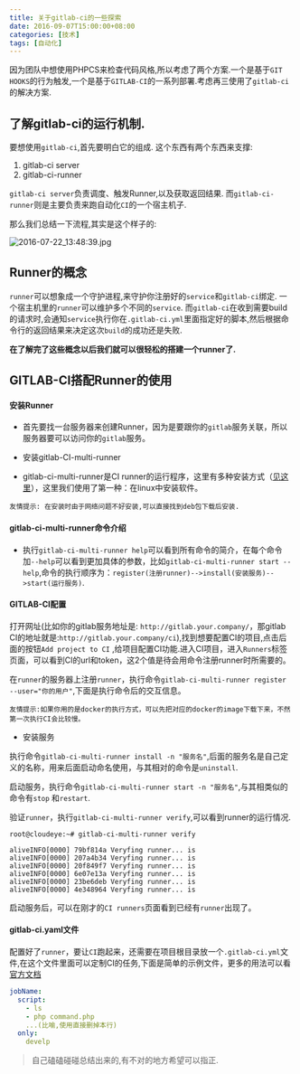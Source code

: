 ```yaml
---
title: 关于gitlab-ci的一些探索
date: 2016-09-07T15:00:00+08:00
categories: [技术]
tags: [自动化]
---
```


因为团队中想使用PHPCS来检查代码风格,所以考虑了两个方案.一个是基于``GIT HOOKS``的行为触发,一个是基于``GITLAB-CI``的一系列部署.考虑再三使用了``gitlab-ci``的解决方案.

<!--more-->

## 了解gitlab-ci的运行机制.

要想使用``gitlab-ci``,首先要明白它的组成. 这个东西有两个东西来支撑:

1. gitlab-ci server
2. gitlab-ci-runner

``gitlab-ci server``负责调度、触发Runner,以及获取返回结果. 而``gitlab-ci-runner``则是主要负责来跑自动化``CI``的一个宿主机子.

那么我们总结一下流程,其实是这个样子的:

![2016-07-22_13:48:39.jpg](https://static.zhire.de/2019-05-03-140450.jpg)

## Runner的概念

``runner``可以想象成一个守护进程,来守护你注册好的``service``和``gitlab-ci``绑定. 一个宿主机里的``runner``可以维护多个不同的``service``. 而``gitlab-ci``在收到需要build的请求时,会通知``service``执行你在``.gitlab-ci.yml``里面指定好的脚本,然后根据命令行的返回结果来决定这次``build``的成功还是失败.

**在了解完了这些概念以后我们就可以很轻松的搭建一个runner了.**

## GITLAB-CI搭配Runner的使用

#### 安装Runner

- 首先要找一台服务器来创建Runner，因为是要跟你的``gitlab``服务关联，所以服务器要可以访问你的``gitlab``服务。

- 安装gitlab-CI-multi-runner

- gitlab-ci-multi-runner是CI runner的运行程序，这里有多种安装方式（[见这里](https://gitlab.com/gitlab-org/gitlab-ci-multi-runner#installation/)），这里我们使用了第一种：在linux中安装软件。

```
友情提示: 在安装时由于网络问题不好安装,可以直接找到deb包下载后安装.
```

#### gitlab-ci-multi-runner命令介绍

- 执行``gitlab-ci-multi-runner help``可以看到所有命令的简介，在每个命令加``--help``可以看到更加具体的参数，比如``gitlab-ci-multi-runner start --help``,命令的执行顺序为：``register(注册runner)-->install(安装服务)-->start(运行服务)``.

#### GITLAB-CI配置

打开网址(比如你的gitlab服务地址是: ``http://gitlab.your.company/``，那gitlab CI的地址就是:``http://gitlab.your.company/ci``),找到想要配置CI的项目,点击后面的按钮``Add project to CI``
,给项目配置CI功能.进入CI项目，进入``Runners``标签页面，可以看到CI的url和token，这2个值是待会用命令注册runner时所需要的。

在``runner``的服务器上注册``runner``，执行命令``gitlab-ci-multi-runner register --user="你的用户"``,下面是执行命令后的交互信息。

```
友情提示:如果你用的是docker的执行方式，可以先把对应的docker的image下载下来，不然第一次执行CI会比较慢。
```

- 安装服务

执行命令``gitlab-ci-multi-runner install -n "服务名"``,后面的服务名是自己定义的名称，用来后面启动命名使用，与其相对的命令是``uninstall``.

启动服务，执行命令``gitlab-ci-multi-runner start -n "服务名"``,与其相类似的命令有``stop``
和``restart``.

验证``runner``，执行``gitlab-ci-multi-runner verify``,可以看到runner的运行情况.

```
root@cloudeye:~# gitlab-ci-multi-runner verify

aliveINFO[0000] 79bf814a Veryfing runner... is
aliveINFO[0000] 207a4b34 Veryfing runner... is
aliveINFO[0000] 20f849f7 Veryfing runner... is
aliveINFO[0000] 6e07e13a Veryfing runner... is
aliveINFO[0000] 23be6deb Veryfing runner... is
aliveINFO[0000] 4e348964 Veryfing runner... is
```

启动服务后，可以在刚才的``CI runners``页面看到已经有``runner``出现了。

#### gitlab-ci.yaml文件

配置好了``runner``，要让``CI``跑起来，还需要在项目根目录放一个``.gitlab-ci.yml``文件,在这个文件里面可以定制CI的任务,下面是简单的示例文件，更多的用法可以看[官方文档](http://doc.gitlab.com/ci/yaml/README.html)

```yaml
jobName:
  script:
    - ls
    - php command.php
    ...(比喻,使用直接删掉本行)
  only:
    develp
```

> 自己磕磕碰碰总结出来的,有不对的地方希望可以指正.
